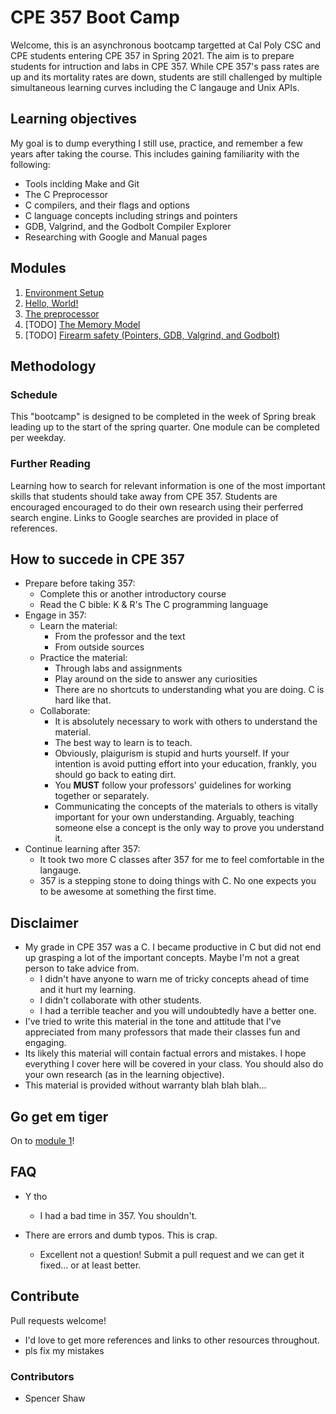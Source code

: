 # CPE 357 Boot Camp

Welcome, this is an asynchronous bootcamp targetted at Cal Poly CSC and CPE students entering CPE 357 in Spring 2021. The aim is to prepare students for intruction and labs in CPE 357. While CPE 357's pass rates are up and its mortality rates are down, students are still challenged by multiple simultaneous learning curves including the C langauge and Unix APIs.

## Learning objectives

My goal is to dump everything I still use, practice, and remember a few years after taking the course. This includes gaining familiarity with the following:

- Tools inclding Make and Git
- The C Preprocessor
- C compilers, and their flags and options
- C language concepts including strings and pointers
- GDB, Valgrind, and the Godbolt Compiler Explorer
- Researching with Google and Manual pages

## Modules

1. [Environment Setup](./mod1/README.md)
2. [Hello, World!](./mod2/README.md)
3. [The preprocessor](./mod3/README.md)
4. \[TODO] [The Memory Model](./mod4/README.md)
5. \[TODO] [Firearm safety (Pointers, GDB, Valgrind, and Godbolt)](./mod5/README.md)

## Methodology

### Schedule

This "bootcamp" is designed to be completed in the week of Spring break leading up to the start of the spring quarter. One module can be completed per weekday.

### Further Reading

Learning how to search for relevant information is one of the most important skills that students should take away from CPE 357. Students are encouraged encouraged to do their own research using their perferred search engine. Links to Google searches are provided in place of references.

## How to succede in CPE 357

- Prepare before taking 357:
  - Complete this or another introductory course
  - Read the C bible: K & R's The C programming language
- Engage in 357:
  - Learn the material:
    - From the professor and the text
    - From outside sources
  - Practice the material:
    - Through labs and assignments
    - Play around on the side to answer any curiosities
    - There are no shortcuts to understanding what you are doing. C is hard like that.
  - Collaborate:
    - It is absolutely necessary to work with others to understand the material.
    - The best way to learn is to teach.
    - Obviously, plaigurism is stupid and hurts yourself. If your intention is avoid putting effort into your education, frankly, you should go back to eating dirt.
    - You __MUST__ follow your professors' guidelines for working together or separately.
    - Communicating the concepts of the materials to others is vitally important for your own understanding. Arguably, teaching someone else a concept is the only way to prove you understand it.
- Continue learning after 357:
  - It took two more C classes after 357 for me to feel comfortable in the langauge.
  - 357 is a stepping stone to doing things with C. No one expects you to be awesome at something the first time.

## Disclaimer

- My grade in CPE 357 was a C. I became productive in C but did not end up grasping a lot of the important concepts. Maybe I'm not a great person to take advice from.
  - I didn't have anyone to warn me of tricky concepts ahead of time and it hurt my learning.
  - I didn't collaborate with other students.
  - I had a terrible teacher and you will undoubtedly have a better one.
- I've tried to write this material in the tone and attitude that I've appreciated from many professors that made their classes fun and engaging.
- Its likely this material will contain factual errors and mistakes. I hope everything I cover here will be covered in your class. You should also do your own research (as in the learning objective).
- This material is provided without warranty blah blah blah...

## Go get em tiger

On to [module 1](./mod1/README.md)!

## FAQ

- Y tho
  - I had a bad time in 357. You shouldn't.

- There are errors and dumb typos. This is crap.
  - Excellent not a question! Submit a pull request and we can get it fixed... or at least better.

## Contribute

Pull requests welcome!

- I'd love to get more references and links to other resources throughout.
- pls fix my mistakes

### Contributors

- Spencer Shaw
